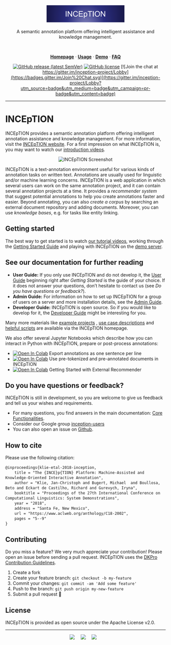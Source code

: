 <div align="center">
  <a href="https://inception-project.github.io/">
    <img width="471" style="max-width:50%;" src="inception/inception-doc/src/main/resources/META-INF/asciidoc/inception-logo.png"  alt="INCEpTION Logo"/>
  </a>
  <p>
    A semantic annotation platform offering intelligent assistance and knowledge management.
  </p>
  <br/>
  <p>
    <a href="https://inception-project.github.io/"><strong>Homepage</strong></a> ·
    <a href="https://inception-project.github.io/documentation/latest/user-guide"><strong>Usage</strong></a> ·
    <a href="https://morbo.ukp.informatik.tu-darmstadt.de/demo"><strong>Demo</strong></a>  ·  
    <a href="https://inception-project.github.io/documentation/latest/user-guide#sect_faq"><strong>FAQ</strong></a>
  </p>
  <p>

[![GitHub release (latest SemVer)](https://img.shields.io/github/v/release/inception-project/inception)](https://github.com/inception-project/inception/releases/latest)
[![GitHub license](https://img.shields.io/github/license/inception-project/inception)](https://github.com/inception-project/inception/blob/master/LICENSE.txt)
[![Join the chat at https://gitter.im/inception-project/Lobby](https://badges.gitter.im/Join%20Chat.svg)](https://gitter.im/inception-project/Lobby?utm_source=badge&utm_medium=badge&utm_campaign=pr-badge&utm_content=badge)

  </p>

</div>

---

# INCEpTION

INCEpTION provides a semantic annotation platform offering intelligent annotation assistance and knowledge management.
For more information, visit the [INCEpTION website](https://inception-project.github.io/). For a first impression on
what INCEpTION is, you may want to watch
our [introduction videos](https://www.youtube.com/watch?v=Ely8eBKqiSI&list=PL5Hz5pttaj96SlXHGRZf8KzlYvpVHIoL-).

<div align="center" style="margin: 10px">
    <img src="https://inception-project.github.io/images/screenshot-annotation.png" alt="INCEpTION Screenshot" />
</div>

INCEpTION is a text-annotation environment useful for various kinds of annotation tasks on written text. Annotations are
usually used for linguistic and/or machine learning concerns. INCEpTION is a web application in which several users can
work on the same annotation project, and it can contain several annotation projects at a time. It provides a *recommender system* 
that suggest potential annotations to help you create annotations faster and easier. Beyond annotating, you can also *create a corpus*
by searching an external document repository and adding documents. Moreover, you can use *knowledge bases*, e.g. for
tasks like entity linking.

## Getting started

The best way to get started is to
watch [our tutorial videos](https://www.youtube.com/watch?v=Ely8eBKqiSI&list=PL5Hz5pttaj96SlXHGRZf8KzlYvpVHIoL-),
working through
the [Getting Started Guide](https://inception-project.github.io/documentation/latest/user-guide#sect_core_funct) and
playing with INCEpTION on the [demo server](https://morbo.ukp.informatik.tu-darmstadt.de/demo).

## See our documentation for further reading

- **User Guide:** If you only use INCEpTION and do not develop it,
  the [User Guide](https://inception-project.github.io/documentation/latest/user-guide#sect_core_funct) beginning right
  after *Getting Started* is the guide of your choice. If it does not answer your questions, don’t hesitate to contact
  us (see *Do you have questions or feedback?*).
- **Admin Guide:** For information on how to set up INCEpTION for a group of users on a server and more installation
  details, see the [Admin Guide](https://inception-project.github.io/documentation/latest/admin-guide).
- **Developer Guide:** INCEpTION is open source. So if you would like to develop for it,
  the [Developer Guide](https://inception-project.github.io/documentation/latest/developer-guide) might be interesting
  for you.

Many more materials like [example projects](https://inception-project.github.io/example-projects/)
, [use case descriptions](https://inception-project.github.io/use-cases/)
and [helpful scripts](https://inception-project.github.io/example-projects/python/) are available via the INCEpTION
homepage.

We also offer several Jupyter Notebooks which describe how you can interact in Python with INCEpTION, prepare or 
post-process annotations:

- [![Open In Colab](https://colab.research.google.com/assets/colab-badge.svg)](https://colab.research.google.com/github/googlecolab/inception-project/blob/master/notebooks/annotations_as_one_sentence_and_label_per_line.ipynb) Export annotations as one sentence per line
- [![Open In Colab](https://colab.research.google.com/assets/colab-badge.svg)](https://colab.research.google.com/github/googlecolab/inception-project/blob/master/notebooks/using_pretokenized_and_preannotated_text.ipynb) Use pre-tokenized and pre-annotated documents in INCEpTION
- [![Open In Colab](https://colab.research.google.com/assets/colab-badge.svg)](https://colab.research.google.com/github/googlecolab/inception-project/blob/master/notebooks/external_recommender.ipynb) Getting Started with External Recommender


## Do you have questions or feedback?

INCEpTION is still in development, so you are welcome to give us feedback and tell us your wishes and requirements.

- For many questions, you find answers in the main documentation: [Core Functionalities](https://inception-project.github.io/documentation/latest/user-guide#sect_core_funct).
- Consider our Google group [inception-users](https://groups.google.com/forum/#!forum/inception-users)
- You can also open an issue on [Github](https://github.com/inception-project/inception/issues).

## How to cite

Please use the following citation:

    @inproceedings{klie-etal-2018-inception,
        title = "The {INCE}p{TION} Platform: Machine-Assisted and Knowledge-Oriented Interactive Annotation",
        author = "Klie, Jan-Christoph and Bugert, Michael  and Boullosa, Beto and Eckart de Castilho, Richard and Gurevych, Iryna",
        booktitle = "Proceedings of the 27th International Conference on Computational Linguistics: System Demonstrations",
        year = "2018",
        address = "Santa Fe, New Mexico",
        url = "https://www.aclweb.org/anthology/C18-2002",
        pages = "5--9"
    }

## Contributing

Do you miss a feature? We very much appreciate your contribution! Please open an issue before sending a pull request.
INCEpTION uses the [DKPro Contribution Guidelines](https://dkpro.github.io/contributing).

1. Create a fork
2. Create your feature branch: `git checkout -b my-feature`
3. Commit your changes: `git commit -am 'Add some feature'`
4. Push to the branch: `git push origin my-new-feature`
5. Submit a pull request 🚀

## License

INCEpTION is provided as open source under the Apache License v2.0.

---

<div align="center">
<img height="50" style="margin-right: 15px" src="https://inception-project.github.io/images/logos/tud_logo.gif">
<img height="50" style="margin-right: 15px" src="https://inception-project.github.io/images/logos/ukp-lab.png">
<img height="50" style="margin-right: 15px" src="https://inception-project.github.io/images/logos/dfg_logo_schriftzug_blau_foerderung.jpg">
</div>

